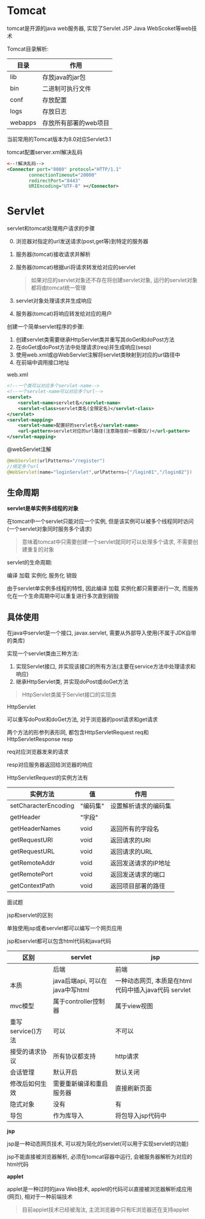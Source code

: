 # Tomcat

tomcat是开源的java web服务器, 实现了Servlet JSP Java WebScoket等web技术

Tomcat目录解析:

| 目录    | 作用                  |
| ------- | --------------------- |
| lib     | 存放java的jar包       |
| bin     | 二进制可执行文件      |
| conf    | 存放配置              |
| logs    | 存放日志              |
| webapps | 存放所有部署的web项目 |

当前常用的Tomcat版本为8.0对应Servlet3.1

tomcat配置server.xml解决乱码

```xml
<--!解决乱码-->
<Connector port="8080" protocol="HTTP/1.1"
        connectionTimeout="20000"
        redirectPort="8443" 
        URIEncoding="UTF-8" ></Connector>
```

# Servlet

servlet和tomcat处理用户请求的步骤

0. 浏览器对指定的url发送请求(post,get等)到特定的服务器

1. 服务器(tomcat)接收请求并解析

2. 服务器(tomcat)根据uri将请求转发给对应的servlet

   > 如果对应的servlet对象还不存在将创建servlet对象, 运行的servlet对象都将由tomcat统一管理

3. servlet对象处理请求并生成响应

4. 服务器(tomcat)将响应转发给对应的用户

创建一个简单servlet程序的步骤:

1. 创建servlet类需要继承HttpServlet类并重写其doGet和doPost方法
2. 在doGet或doPost方法中处理请求(req)并生成响应(sesp)
3. 使用web.xml或@WebServlet注解将servlet类映射到对应的url路径中
4. 在前端中调用接口地址

web.xml

```xml
<!--一个类可以对应多个servlet-name-->
<!--一个servlet-name可以对应多个url-->
<servlet>
	<servlet-name>servlet名</servlet-name>
    <servlet-class>servlet类名(全限定名)</servlet-class>
</servlet>
<servlet-mapping>
	<servlet-name>配置好的servlet名</servlet-name>
    <url-pattern>servlet对应的url路径(注意路径前一般要加/)</url-pattern>
</servlet-mapping>
```

@webServlet注解

```java
@WebServlet(urlPatterns="/register")
//绑定多个url
@WebServlet(name="loginServlet",urlPatterns={"/login01","/login02"})
```

## 生命周期

**servlet是单实例多线程的对象**

在tomcat中一个servlet只能对应一个实例, 但是该实例可以被多个线程同时访问(一个servlet对象同时服务多个请求)

> 意味着tomcat中只需要创建一个servlet就同时可以处理多个请求, 不需要创建重复的对象

servlet的生命周期:

编译 加载 实例化 服务化 销毁

由于servlet单实例多线程的特性, 因此编译 加载 实例化都只需要进行一次, 而服务化在一个生命周期中可以重复进行多次直到销毁

## 具体使用

在java中servlet是一个接口, javax.servlet, 需要从外部导入使用(不属于JDK自带的类库)

实现一个servlet类由三种方法:

1. 实现Servlet接口, 并实现该接口的所有方法(主要在service方法中处理请求和响应)
2. 继承HttpServlet类, 并实现doPost或doGet方法

> HttpServlet类属于Servlet接口的实现类

HttpServlet

可以重写doPost和doGet方法, 对于浏览器的post请求和get请求

两个方法的形参列表形同, 都包含HttpServletRequest req和HttpServletResponse resp

req对应浏览器发来的请求

resp对应服务器返回给浏览器的响应

HttpServletRequest的实例方法有

| 实例方法             | 值       | 作用                 |
| -------------------- | -------- | -------------------- |
| setCharacterEncoding | "编码集" | 设置解析请求的编码集 |
| getHeader            | "字段"   |                      |
| getHeaderNames       | void     | 返回所有的字段名     |
| getRequestURI        | void     | 返回请求的URI        |
| getRequestURL        | void     | 返回请求的URL        |
| getRemoteAddr        | void     | 返回发送请求的IP地址 |
| getRemotePort        | void     | 返回发送请求的端口   |
| getContextPath       | void     | 返回项目部署的路径   |

面试题

jsp和servlet的区别

单独使用jsp或者servlet都可以编写一个网页应用

jsp和servlet都可以包含html代码和java代码

| 区别              | servlet                         | jsp                                                  |
| ----------------- | ------------------------------- | ---------------------------------------------------- |
|                   | 后端                            | 前端                                                 |
| 本质              | java后端api, 可以在java中写html | 一种动态网页, 本质是在html代码中插入java代码 servlet |
| mvc模型           | 属于controller控制器            | 属于view视图                                         |
| 重写service()方法 | 可以                            | 不可以                                               |
| 接受的请求协议    | 所有协议都支持                  | http请求                                             |
| 会话管理          | 默认开启                        | 默认关闭                                             |
| 修改后如何生效    | 需要重新编译和重启服务器        | 直接刷新页面                                         |
| 隐式对象          | 没有                            | 有                                                   |
| 导包              | 作为库导入                      | 将包导入jsp代码中                                    |

**jsp**

jsp是一种动态网页技术, 可以视为简化的servlet(可以用于实现servlet的功能)

jsp不能直接被浏览器解析, 必须在tomcat容器中运行, 会被服务器解析为对应的html代码

**applet**

applet是一种过时的java Web技术, applet的代码可以直接被浏览器解析成应用(网页), 相对于一种前端技术

> 目前applet技术已经被淘汰, 主流浏览器中只有IE浏览器还在支持applet
